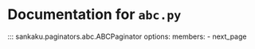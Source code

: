# Documentation for `abc.py`

::: sankaku.paginators.abc.ABCPaginator
    options:
      members:
        - next_page